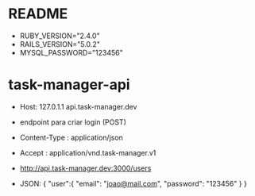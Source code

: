 # README

* RUBY_VERSION="2.4.0"
* RAILS_VERSION="5.0.2"
* MYSQL_PASSWORD="123456"

# task-manager-api

* Host:
127.0.1.1	api.task-manager.dev

* endpoint para criar login (POST)
- Content-Type : application/json
- Accept : application/vnd.task-manager.v1
- http://api.task-manager.dev:3000/users

- JSON: 
{ "user":{ "email": "joao@mail.com", "password": "123456" } }
